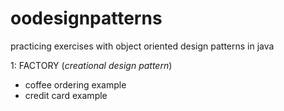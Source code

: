 # oodesignpatterns
practicing exercises with object oriented design patterns in java

1: FACTORY (_creational design pattern_) 
  - coffee ordering example
  - credit card example
